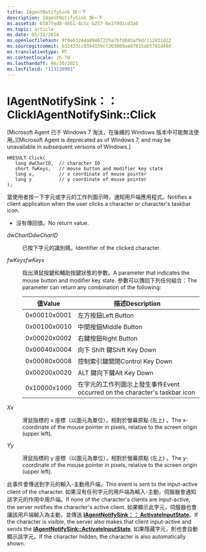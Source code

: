 ```yaml
---
title: IAgentNotifySink 按一下
description: IAgentNotifySink 按一下
ms.assetid: 6587fed8-4651-4c5c-b257-6e3f991cd3a0
ms.topic: article
ms.date: 05/31/2018
ms.openlocfilehash: 8f0e63244a89467225a7bfd045af6dc112431d12
ms.sourcegitcommit: b32433cc0394159c7263809ae67615ab5792d40d
ms.translationtype: MT
ms.contentlocale: zh-TW
ms.lasthandoff: 06/30/2021
ms.locfileid: "113120901"
---
```

# <a name="iagentnotifysinkclick"></a><span data-ttu-id="a645e-103">IAgentNotifySink：： Click</span><span class="sxs-lookup"><span data-stu-id="a645e-103">IAgentNotifySink::Click</span></span>

<span data-ttu-id="a645e-104">\[Microsoft Agent 已于 Windows 7 淘汰，在後續的 Windows 版本中可能無法使用。\]</span><span class="sxs-lookup"><span data-stu-id="a645e-104">\[Microsoft Agent is deprecated as of Windows 7, and may be unavailable in subsequent versions of Windows.\]</span></span>

``` syntax
HRESULT Click(
   long dwCharID,  // character ID
   short fwKeys,   // mouse button and modifier key state
   long x,         // x coordinate of mouse pointer
   long y          // y coordinate of mouse pointer
);                          
```

<span data-ttu-id="a645e-105">當使用者按一下字元或字元的工作列圖示時，通知用戶端應用程式。</span><span class="sxs-lookup"><span data-stu-id="a645e-105">Notifies a client application when the user clicks a character or character's taskbar icon.</span></span>

-   <span data-ttu-id="a645e-106">沒有傳回值。</span><span class="sxs-lookup"><span data-stu-id="a645e-106">No return value.</span></span>

<dl> <dt>

<span data-ttu-id="a645e-107"><span id="dwCharID"></span><span id="dwcharid"></span><span id="DWCHARID"></span>*dwCharID*</span><span class="sxs-lookup"><span data-stu-id="a645e-107"><span id="dwCharID"></span><span id="dwcharid"></span><span id="DWCHARID"></span>*dwCharID*</span></span>
</dt> <dd>

<span data-ttu-id="a645e-108">已按下字元的識別碼。</span><span class="sxs-lookup"><span data-stu-id="a645e-108">Identifier of the clicked character.</span></span>

</dd> <dt>

<span data-ttu-id="a645e-109"><span id="fwKeys"></span><span id="fwkeys"></span><span id="FWKEYS"></span>*fwKeys*</span><span class="sxs-lookup"><span data-stu-id="a645e-109"><span id="fwKeys"></span><span id="fwkeys"></span><span id="FWKEYS"></span>*fwKeys*</span></span>
</dt> <dd>

<span data-ttu-id="a645e-110">指出滑鼠按鍵和輔助按鍵狀態的參數。</span><span class="sxs-lookup"><span data-stu-id="a645e-110">A parameter that indicates the mouse button and modifier key state.</span></span> <span data-ttu-id="a645e-111">參數可以傳回下列任何組合：</span><span class="sxs-lookup"><span data-stu-id="a645e-111">The parameter can return any combination of the following:</span></span>



| <span data-ttu-id="a645e-112">值</span><span class="sxs-lookup"><span data-stu-id="a645e-112">Value</span></span>  | <span data-ttu-id="a645e-113">描述</span><span class="sxs-lookup"><span data-stu-id="a645e-113">Description</span></span>                                    |
|--------|------------------------------------------------|
| <span data-ttu-id="a645e-114">0x0001</span><span class="sxs-lookup"><span data-stu-id="a645e-114">0x0001</span></span> | <span data-ttu-id="a645e-115">左方按鈕</span><span class="sxs-lookup"><span data-stu-id="a645e-115">Left Button</span></span>                                    |
| <span data-ttu-id="a645e-116">0x0010</span><span class="sxs-lookup"><span data-stu-id="a645e-116">0x0010</span></span> | <span data-ttu-id="a645e-117">中間按鈕</span><span class="sxs-lookup"><span data-stu-id="a645e-117">Middle Button</span></span>                                  |
| <span data-ttu-id="a645e-118">0x0002</span><span class="sxs-lookup"><span data-stu-id="a645e-118">0x0002</span></span> | <span data-ttu-id="a645e-119">右鍵按鈕</span><span class="sxs-lookup"><span data-stu-id="a645e-119">Right Button</span></span>                                   |
| <span data-ttu-id="a645e-120">0x0004</span><span class="sxs-lookup"><span data-stu-id="a645e-120">0x0004</span></span> | <span data-ttu-id="a645e-121">向下 Shift 鍵</span><span class="sxs-lookup"><span data-stu-id="a645e-121">Shift Key Down</span></span>                                 |
| <span data-ttu-id="a645e-122">0x0008</span><span class="sxs-lookup"><span data-stu-id="a645e-122">0x0008</span></span> | <span data-ttu-id="a645e-123">控制索引鍵關閉</span><span class="sxs-lookup"><span data-stu-id="a645e-123">Control Key Down</span></span>                               |
| <span data-ttu-id="a645e-124">0x0020</span><span class="sxs-lookup"><span data-stu-id="a645e-124">0x0020</span></span> | <span data-ttu-id="a645e-125">ALT 鍵向下鍵</span><span class="sxs-lookup"><span data-stu-id="a645e-125">Alt Key Down</span></span>                                   |
| <span data-ttu-id="a645e-126">0x1000</span><span class="sxs-lookup"><span data-stu-id="a645e-126">0x1000</span></span> | <span data-ttu-id="a645e-127">在字元的工作列圖示上發生事件</span><span class="sxs-lookup"><span data-stu-id="a645e-127">Event occurred on the character's taskbar icon</span></span> |



 

</dd> <dt>

<span data-ttu-id="a645e-128"><span id="x"></span><span id="X"></span>*X*</span><span class="sxs-lookup"><span data-stu-id="a645e-128"><span id="x"></span><span id="X"></span>*x*</span></span>
</dt> <dd>

<span data-ttu-id="a645e-129">滑鼠指標的 x 座標（以圖元為單位），相對於螢幕原點 (左上) 。</span><span class="sxs-lookup"><span data-stu-id="a645e-129">The x-coordinate of the mouse pointer in pixels, relative to the screen origin (upper left).</span></span>

</dd> <dt>

<span data-ttu-id="a645e-130"><span id="y"></span><span id="Y"></span>*Y*</span><span class="sxs-lookup"><span data-stu-id="a645e-130"><span id="y"></span><span id="Y"></span>*y*</span></span>
</dt> <dd>

<span data-ttu-id="a645e-131">滑鼠指標的 y 座標（以圖元為單位），相對於螢幕原點 (左上) 。</span><span class="sxs-lookup"><span data-stu-id="a645e-131">The y-coordinate of the mouse pointer in pixels, relative to the screen origin (upper left).</span></span>

</dd> </dl>

<span data-ttu-id="a645e-132">此事件會傳送到字元的輸入-主動用戶端。</span><span class="sxs-lookup"><span data-stu-id="a645e-132">This event is sent to the input-active client of the character.</span></span> <span data-ttu-id="a645e-133">如果沒有任何字元的用戶端為輸入-主動，伺服器會通知該字元的作用中用戶端。</span><span class="sxs-lookup"><span data-stu-id="a645e-133">If none of the character's clients are input-active, the server notifies the character's active client.</span></span> <span data-ttu-id="a645e-134">如果顯示此字元，伺服器也會讓該用戶端輸入為主動，並傳送 [**IAgentNotifySink：： ActivateInputState**](iagentnotifysink--activateinputstate.md)。</span><span class="sxs-lookup"><span data-stu-id="a645e-134">If the character is visible, the server also makes that client input-active and sends the [**IAgentNotifySink::ActivateInputState**](iagentnotifysink--activateinputstate.md).</span></span> <span data-ttu-id="a645e-135">如果隱藏字元，則也會自動顯示該字元。</span><span class="sxs-lookup"><span data-stu-id="a645e-135">If the character hidden, the character is also automatically shown.</span></span>

 

 





